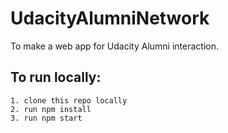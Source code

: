 # UdacityAlumniNetwork
To make a web app for Udacity Alumni interaction.

## To run locally:
```
1. clone this repo locally
2. run npm install
3. run npm start
```
